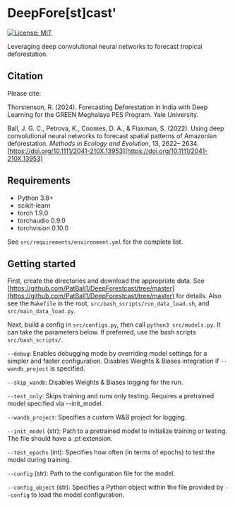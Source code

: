 # DeepFore[st]cast'

 [![License: MIT](https://img.shields.io/badge/License-MIT-blue.svg)](https://opensource.org/licenses/MIT)

Leveraging deep convolutional neural networks to forecast tropical deforestation.

## Citation

Please cite:

Thorstenson, R. (2024). Forecasting Deforestation in India with Deep Learning for the GREEN Meghalaya PES Program. Yale University.

Ball, J. G. C., Petrova, K., Coomes, D. A., & Flaxman, S. (2022). Using deep convolutional neural networks to forecast spatial patterns of Amazonian deforestation. *Methods in Ecology and Evolution*, 13, 2622– 2634. [https://doi.org/10.1111/2041-210X.13953](https://doi.org/10.1111/2041-210X.13953)


## Requirements
- Python 3.8+
- scikit-learn
- torch 1.9.0
- torchaudio 0.9.0
- torchvision 0.10.0

See `src/requirements/environment.yml` for the complete list.

## Getting started

First, create the directories and download the appropriate data. See [https://github.com/PatBall1/DeepForestcast/tree/master](https://github.com/PatBall1/DeepForestcast/tree/master) for details. Also see the `Makefile` in the root, `src/bash_scripts/run_data_load.sh`, and `src/main_data_load.py`. 

Next, build a config in `src/configs.py`, then call `python3 src/models.py`. It can take the parameters below. If preferred, use the bash scripts `src/bash_scripts/`.

`--debug`:
Enables debugging mode by overriding model settings for a simpler and faster configuration. Disables Weights & Biases integration if `--wandb_project` is specified.

`--skip_wandb`:
Disables Weights & Biases logging for the run.

`--test_only`:
Skips training and runs only testing. Requires a pretrained model specified via --init_model.

`--wandb_project`:
Specifies a custom W&B project for logging.

`--init_model` (str):
Path to a pretrained model to initialize training or testing. The file should have a .pt extension.

`--test_epochs` (int):
Specifies how often (in terms of epochs) to test the model during training.

`--config` (str):
Path to the configuration file for the model.

`--config_object` (str):
Specifies a Python object within the file provided by `--config` to load the model configuration.